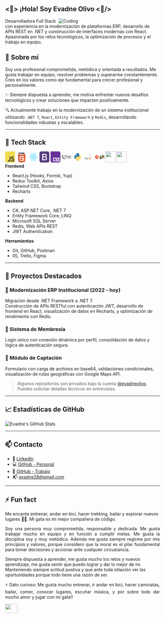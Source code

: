
<h2><👋>  ¡Hola! Soy Evadne Olivo <👋/></h2>

 <img align="right" alt="Coding" width="330" src="http://25.media.tumblr.com/f86c075cd05f2e13a408236fc656c410/tumblr_n21io067XE1rsdpaso1_500.gif">
 
<span>Desarrolladora Full Stack con experiencia en la modernización de plataformas ERP, desarrollo de APIs REST en .NET y construcción de interfaces modernas con React. Apasionada por los retos tecnológicos, la optimización de procesos y el trabajo en equipo.</span>

## 💼 Sobre mí

Soy una profesional comprometida, metódica y orientada a resultados. Me gusta trabajar en equipo, resolver problemas y superarme constantemente. Creo en los valores como eje fundamental para crecer profesional y personalmente.

✨ Siempre dispuesta a aprender, me motiva enfrentar nuevos desafíos tecnológicos y crear soluciones que impacten positivamente.

🔍 Actualmente trabajo en la modernización de un sistema institucional utilizando `.NET 7`, `React`, `Entity Framework` y `Redis`, desarrollando funcionalidades robustas y escalables.

---

## 🧠 Tech Stack

<img height="36" width="32" src="https://raw.githubusercontent.com/github/explore/80688e429a7d4ef2fca1e82350fe8e3517d3494d/topics/javascript/javascript.png" /> <img height="32" width="36" src="https://raw.githubusercontent.com/github/explore/80688e429a7d4ef2fca1e82350fe8e3517d3494d/topics/html/html.png" />
<img height="36" width="32" src="https://raw.githubusercontent.com/github/explore/80688e429a7d4ef2fca1e82350fe8e3517d3494d/topics/react/react.png" />
<img height="36" width="32" src="https://raw.githubusercontent.com/github/explore/80688e429a7d4ef2fca1e82350fe8e3517d3494d/topics/bootstrap/bootstrap.png" /> <img height="36" width="32" src="https://raw.githubusercontent.com/github/explore/80688e429a7d4ef2fca1e82350fe8e3517d3494d/topics/css/css.png" />
<img height="36" width="32" src="https://raw.githubusercontent.com/github/explore/80688e429a7d4ef2fca1e82350fe8e3517d3494d/topics/flask/flask.png" />
<img height="36" width="32" src="https://raw.githubusercontent.com/github/explore/80688e429a7d4ef2fca1e82350fe8e3517d3494d/topics/python/python.png" />
<img height="36" width="32" src="https://raw.githubusercontent.com/github/explore/80688e429a7d4ef2fca1e82350fe8e3517d3494d/topics/mysql/mysql.png" />
<img height="36" width="32" src="https://raw.githubusercontent.com/github/explore/80688e429a7d4ef2fca1e82350fe8e3517d3494d/topics/git/git.png" />
<img height="36" width="32" src="https://upload.wikimedia.org/wikipedia/commons/thumb/9/9a/Visual_Studio_Code_1.35_icon.svg/2048px-Visual_Studio_Code_1.35_icon.svg.png" />
<img height="36" width="32" src="https://cdn-icons-png.flaticon.com/512/25/25231.png" />
<br>
**Frontend**
- React.js (Hooks, Formik, Yup)
- Redux Toolkit, Axios
- Tailwind CSS, Bootstrap
- Recharts

**Backend**
- C#, ASP.NET Core, .NET 7
- Entity Framework Core, LINQ
- Microsoft SQL Server
- Redis, Web APIs REST
- JWT Authentication

**Herramientas**
- Git, GitHub, Postman
- IIS, Trello, Figma

---

## 🚀 Proyectos Destacados

### 🔹 Modernización ERP Institucional (2022 - hoy)
Migración desde .NET Framework a .NET 7.  
Construcción de APIs RESTful con autenticación JWT, desarrollo de frontend en React, visualización de datos en Recharts, y optimización de rendimiento con Redis.

### 🔹 Sistema de Membresía
Login único con conexión dinámica por perfil, consolidación de datos y lógica de autenticación segura.

### 🔹 Módulo de Captación
Formulario con carga de archivos en base64, validaciones condicionales, visualización de rutas geográficas con Google Maps API.

> Algunos repositorios son privados bajo la cuenta [@evadneolivo](https://github.com/evadneolivo). Puedes solicitar detalles técnicos en entrevistas.

---

## 📈 Estadísticas de GitHub

![Evadne's GitHub Stats](https://github-readme-stats.vercel.app/api?username=EvadneO&show_icons=true&theme=default&hide_title=true&count_private=true)

---

## 📫 Contacto

- 💼 [LinkedIn](https://www.linkedin.com/in/evadneolivo)
- 💻 [GitHub - Personal](https://github.com/EvadneO)
- 🏢 [GitHub - Trabajo](https://github.com/evadneolivo)
- 📬 evadne28@gmail.com

---

## ⚡️ Fun fact

Me encanta entrenar, andar en bici, hacer trekking, bailar y explorar nuevos lugares 🌄🐱. Mi gata es mi mejor compañera de código.



<p align="justify"> Soy una persona muy comprometida, responsable y dedicada. Me gusta trabajar mucho en equipo y en función a cumplir metas. Me gusta la disciplina soy y muy metódica. Además me gusta siempre regirme por mis principios y valores, porque considero que la moral es el pilar fundamental para tomar decisiones y accionar ante cualquier circustancia.

Siempre dispuesta a aprender, me gusta mucho los retos y nuevos aprendizaje, me gusta sentir que puedo lograr y dar lo mejor de mi. Manteniendo siempre actitud postiva y que ante toda sitiación ver las oportunidades porque todo tiene una razón de ser. 
</p>

<p align="justify">⚡️ Dato curioso: Me gusta mucho entrenar, ir andar en bici, hacer caminatas, bailar, comer, conocer lugares, escuhar música, y por sobre todo dar mucho amor y jugar con mi gata!! </p>


<a href="https://www.linkedin.com/in/evadneolivo/" target="blank"><img align="center" src="https://cdn.jsdelivr.net/npm/simple-icons@3.0.1/icons/linkedin.svg" alt="" height="30" width="40" /></a>
<br>
<br>
